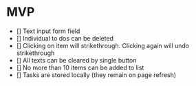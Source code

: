 # MVP

- [] Text input form field
- [] Individual to dos can be deleted
- [] Clicking on item will strikethrough. Clicking again will undo strikethrough
- [] All texts can be cleared by single button
- [] No more than 10 items can be added to list
- [] Tasks are stored locally (they remain on page refresh)
